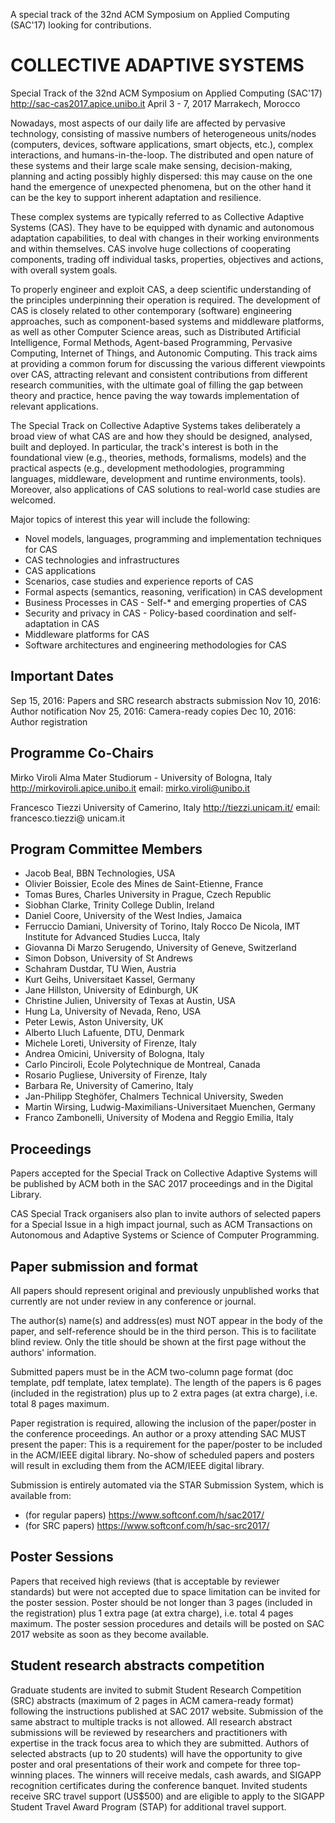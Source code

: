 <html><body><p>A special track of the 32nd ACM Symposium on Applied Computing (SAC'17) looking for contributions.

<!--more-->
</p><h1>COLLECTIVE ADAPTIVE SYSTEMS</h1>
Special Track of the 32nd ACM Symposium on Applied Computing (SAC'17)
<a class="moz-txt-link-freetext" href="http://sac-cas2017.apice.unibo.it">http://sac-cas2017.apice.unibo.it</a>
April 3 - 7, 2017 Marrakech, Morocco

Nowadays, most aspects of our daily life are affected by pervasive technology, consisting of massive numbers of heterogeneous units/nodes (computers, devices, software applications, smart objects, etc.), complex interactions, and humans-in-the-loop. The distributed and open nature of these systems and their large scale make sensing, decision-making, planning and acting possibly highly dispersed: this may cause on the one hand the emergence of unexpected phenomena, but on the other hand it can be the key to support inherent adaptation and resilience.

These complex systems are typically referred to as Collective Adaptive Systems (CAS). They have to be equipped with dynamic and autonomous adaptation capabilities, to deal with changes in their working environments and within themselves. CAS involve huge collections of cooperating components, trading off individual tasks, properties, objectives and actions, with overall system goals.

To properly engineer and exploit CAS, a deep scientific understanding of the principles underpinning their operation is required. The development of CAS is closely related to other contemporary (software) engineering approaches, such as component-based systems and middleware platforms, as well as other Computer Science areas, such as Distributed Artificial Intelligence, Formal Methods, Agent-based Programming, Pervasive Computing, Internet of Things, and Autonomic Computing. This track aims at providing a common forum for discussing the various different viewpoints over CAS, attracting relevant and consistent contributions from different research communities, with the ultimate goal of filling the gap between theory and practice, hence paving the way towards implementation of relevant applications.

The Special Track on Collective Adaptive Systems takes deliberately a broad view of what CAS are and how they should be designed, analysed, built and deployed. In particular, the track's interest is both in the foundational view (e.g., theories, methods, formalisms, models) and the practical aspects (e.g., development methodologies, programming languages, middleware, development and runtime environments, tools). Moreover, also applications of CAS solutions to real-world case studies are welcomed.

Major topics of interest this year will include the following:
<ul>
	<li>Novel models, languages, programming and implementation techniques for CAS</li>
	<li>CAS technologies and infrastructures</li>
	<li>CAS applications</li>
	<li>Scenarios, case studies and experience reports of CAS</li>
	<li>Formal aspects (semantics, reasoning, verification) in CAS development</li>
	<li>Business Processes in CAS - Self-* and emerging properties of CAS</li>
	<li>Security and privacy in CAS - Policy-based coordination and self-adaptation in CAS</li>
	<li>Middleware platforms for CAS</li>
	<li>Software architectures and engineering methodologies for CAS</li>
</ul>
<h2>Important Dates</h2>
Sep 15, 2016: Papers and SRC research abstracts submission
Nov 10, 2016: Author notification
Nov 25, 2016: Camera-ready copies
Dec 10, 2016: Author registration
<h2>Programme Co-Chairs</h2>
Mirko Viroli Alma Mater Studiorum - University of Bologna, Italy <a class="moz-txt-link-freetext" href="http://mirkoviroli.apice.unibo.it">http://mirkoviroli.apice.unibo.it</a> email: <a class="moz-txt-link-abbreviated" href="mailto:mirko.viroli@unibo.it">mirko.viroli@unibo.it</a>

Francesco Tiezzi University of Camerino, Italy <a class="moz-txt-link-freetext" href="http://tiezzi.unicam.it/">http://tiezzi.unicam.it/</a> email: francesco.tiezzi@ unicam.it
<h2>Program Committee Members</h2>
<ul>
	<li>Jacob Beal, BBN Technologies, USA</li>
	<li>Olivier Boissier, Ecole des Mines de Saint-Etienne, France</li>
	<li>Tomas Bures, Charles University in Prague, Czech Republic</li>
	<li>Siobhan Clarke, Trinity College Dublin, Ireland</li>
	<li>Daniel Coore, University of the West Indies, Jamaica</li>
	<li>Ferruccio Damiani, University of Torino, Italy Rocco De Nicola, IMT Institute for Advanced Studies Lucca, Italy</li>
	<li>Giovanna Di Marzo Serugendo, University of Geneve, Switzerland</li>
	<li>Simon Dobson, University of St Andrews</li>
	<li>Schahram Dustdar, TU Wien, Austria</li>
	<li>Kurt Geihs, Universitaet Kassel, Germany</li>
	<li>Jane Hillston, University of Edinburgh, UK</li>
	<li>Christine Julien, University of Texas at Austin, USA</li>
	<li>Hung La, University of Nevada, Reno, USA</li>
	<li>Peter Lewis, Aston University, UK</li>
	<li>Alberto Lluch Lafuente, DTU, Denmark</li>
	<li>Michele Loreti, University of Firenze, Italy</li>
	<li>Andrea Omicini, University of Bologna, Italy</li>
	<li>Carlo Pinciroli, Ecole Polytechnique de Montreal, Canada</li>
	<li>Rosario Pugliese, University of Firenze, Italy</li>
	<li>Barbara Re, University of Camerino, Italy</li>
	<li>Jan-Philipp Steghöfer, Chalmers Technical University, Sweden</li>
	<li>Martin Wirsing, Ludwig-Maximilians-Universitaet Muenchen, Germany</li>
	<li>Franco Zambonelli, University of Modena and Reggio Emilia, Italy</li>
</ul>
<h2>Proceedings</h2>
Papers accepted for the Special Track on Collective Adaptive Systems will be published by ACM both in the SAC 2017 proceedings and in the Digital Library.

CAS Special Track organisers also plan to invite authors of selected papers for a Special Issue in a high impact journal, such as ACM Transactions on Autonomous and Adaptive Systems or Science of Computer Programming.
<h2>Paper submission and format</h2>
All papers should represent original and previously unpublished works that currently are not under review in any conference or journal.

The author(s) name(s) and address(es) must NOT appear in the body of the paper, and self-reference should be in the third person. This is to facilitate blind review. Only the title should be shown at the first page without the authors' information.

Submitted papers must be in the ACM two-column page format (doc template, pdf template, latex template). The length of the papers is 6 pages (included in the registration) plus up to 2 extra pages (at extra charge), i.e. total 8 pages maximum.

Paper registration is required, allowing the inclusion of the paper/poster in the conference proceedings. An author or a proxy attending SAC MUST present the paper: This is a requirement for the paper/poster to be included in the ACM/IEEE digital library. No-show of scheduled papers and posters will result in excluding them from the ACM/IEEE digital library.

Submission is entirely automated via the STAR Submission System, which is available from:
<ul>
	<li>(for regular papers) <a class="moz-txt-link-freetext" href="https://www.softconf.com/h/sac2017/">https://www.softconf.com/h/sac2017/</a></li>
	<li>(for SRC papers) <a class="moz-txt-link-freetext" href="https://www.softconf.com/h/sac-src2017/">https://www.softconf.com/h/sac-src2017/</a></li>
</ul>
<h2>Poster Sessions</h2>
Papers that received high reviews (that is acceptable by reviewer standards) but were not accepted due to space limitation can be invited for the poster session. Poster should be not longer than 3 pages (included in the registration) plus 1 extra page (at extra charge), i.e. total 4 pages maximum. The poster session procedures and details will be posted on SAC 2017 website as soon as they become available.
<h2>Student research abstracts competition</h2>
Graduate students are invited to submit Student Research Competition (SRC) abstracts (maximum of 2 pages in ACM camera-ready format) following the instructions published at SAC 2017 website. Submission of the same abstract to multiple tracks is not allowed. All research abstract submissions will be reviewed by researchers and practitioners with expertise in the track focus area to which they are submitted. Authors of selected abstracts (up to 20 students) will have the opportunity to give poster and oral presentations of their work and compete for three top-winning places. The winners will receive medals, cash awards, and SIGAPP recognition certificates during the conference banquet. Invited students receive SRC travel support (US$500) and are eligible to apply to the SIGAPP Student Travel Award Program (STAP) for additional travel support.</body></html>